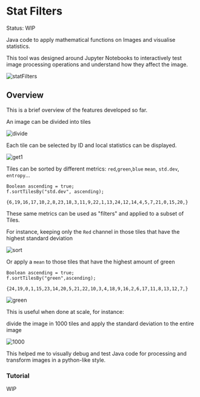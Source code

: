 # Stat Filters

Status: WIP  

Java code to apply mathematical functions on Images and visualise statistics.  

This tool was designed around Jupyter Notebooks to interactively test image processing operations and understand how they affect the image.

![statFilters](https://github.com/Kerbonaut-TS/StatFilters/assets/122178043/98437bc3-1d31-418e-9d38-19d8a08456bc)


## Overview

This is a brief overview of the features developed so far.

An image can be divided into tiles

![divide](https://github.com/Kerbonaut-TS/StatFilters/assets/122178043/88b69a8b-f439-4c40-9c45-8b2f131f6279)

Each tile can be selected by ID and local statistics can be displayed.



![get1](https://github.com/Kerbonaut-TS/StatFilters/assets/122178043/fa3c985d-8cb8-4848-9314-ec9b7400f08e)

Tiles can be sorted by different metrics: ```red```,```green```,```blue``` ```mean```, ```std.dev```, ```entropy```...

```
Boolean ascending = true;
f.sortTilesBy("std.dev", ascending);
```
```
{6,19,16,17,10,2,8,23,18,3,11,9,22,1,13,24,12,14,4,5,7,21,0,15,20,}
```

These same metrics can be used as "filters" and applied to a subset of Tiles. 

For instance, keeping only the ```Red``` channel in those tiles that have the highest standard deviation

![sort](https://github.com/Kerbonaut-TS/StatFilters/assets/122178043/9fa7a848-882a-4c1f-b673-5a6217918ace)


Or apply a ```mean```  to those tiles that have the highest amount of green

```
Boolean ascending = true;
f.sortTilesBy("green",ascending);
```

```
{24,19,0,1,15,23,14,20,5,21,22,10,3,4,18,9,16,2,6,17,11,8,13,12,7,}
```

![green](https://github.com/Kerbonaut-TS/StatFilters/assets/122178043/f4a4c286-77c5-4aca-8d84-f668b5af4bde)


This is useful when done at scale, for instance:

 divide the image in 1000 tiles and apply the standard deviation to the entire image


![1000](https://github.com/Kerbonaut-TS/StatFilters/assets/122178043/bcc7075a-21ac-4b7c-b3a6-e917f9949b8c)


This helped me to visually debug and test Java code for processing and transform images in a python-like style.



### Tutorial
WIP


